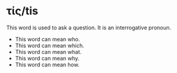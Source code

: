 # τίς/tis
This word is used to ask a question. It is an interrogative pronoun.

* This word can mean who.
* This word can mean which.
* This word can mean what.
* This word can mean why.
* This word can mean how. 
